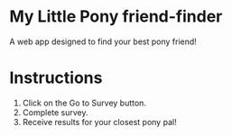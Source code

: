 # My Little Pony friend-finder
A web app designed to find your best pony friend!

# Instructions
1. Click on the Go to Survey button.
2. Complete survey.
3. Receive results for your closest pony pal!
